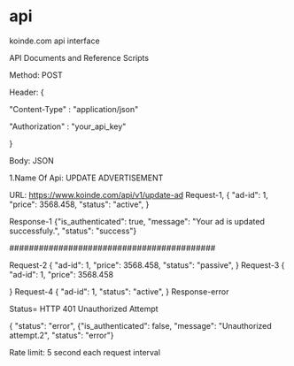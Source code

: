 # api
koinde.com api interface


API Documents and Reference Scripts


Method: POST

Header: {

  "Content-Type"   : "application/json"
  
  "Authorization"   : "your_api_key"
  
}


Body: JSON

1.Name Of Api: UPDATE ADVERTISEMENT

URL: https://www.koinde.com/api/v1/update-ad
Request-1,
{
  "ad-id": 1,
  "price": 3568.458,
  "status": "active",
 }

Response-1
{"is_authenticated": true, "message": "Your ad is updated successfuly.", "status": "success"}

##########################################

Request-2
{
  "ad-id": 1,
  "price": 3568.458,
  "status": "passive",
 }
Request-3
{
  "ad-id": 1,
  "price": 3568.458

 }
Request-4
{
  "ad-id": 1,
  "status": "active",
 }
Response-error

Status= HTTP 401 
Unauthorized Attempt


{
"status":  "error",
{"is_authenticated": false, "message": "Unauthorized attempt.2", "status": "error"}

Rate limit: 5 second each request interval

